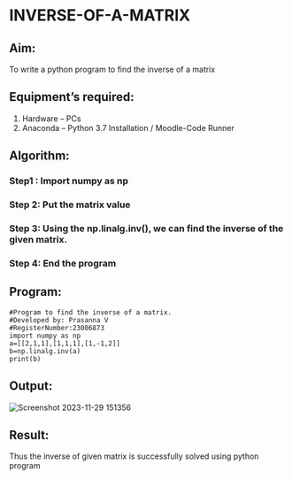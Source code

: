 # INVERSE-OF-A-MATRIX
## Aim:
To write a python program to find the inverse of a matrix
## Equipment’s required:
1. 	Hardware – PCs
2. 	Anaconda – Python 3.7 Installation / Moodle-Code Runner
## Algorithm:
### Step1 : Import numpy as np
### Step 2: Put the matrix value
### Step 3: Using the np.linalg.inv(), we can find the inverse of the given matrix.
### Step 4: End the program

## Program:
```
#Program to find the inverse of a matrix.
#Developed by: Prasanna V
#RegisterNumber:23006873
import numpy as np
a=[[2,1,1],[1,1,1],[1,-1,2]]
b=np.linalg.inv(a)
print(b)
```
## Output:
![Screenshot 2023-11-29 151356](https://github.com/prasannavenkat01/INVERSE-OF-A-MATRIX/assets/150702500/ccc1c16a-cc98-4543-a851-00f16163ce11)

## Result:
Thus the inverse of given matrix is successfully solved using python program

